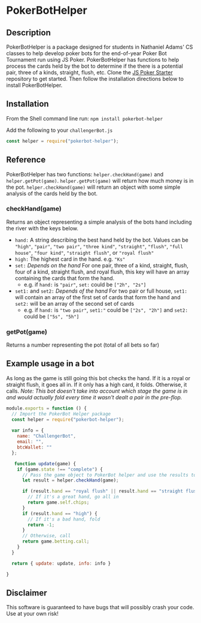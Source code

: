 # PokerBotHelper

## Description
PokerBotHelper is a package designed for students in Nathaniel Adams' CS classes to help develop poker bots for the end-of-year Poker Bot Tournament run using JS Poker. PokerBotHelper has functions to help process the cards held by the bot to determine if the there is a potential pair, three of a kinds, straight, flush, etc. Clone the [JS Poker Starter](https://github.com/nadamspueblo/JS-Poker-Starter) repository to get started. Then follow the installation directions below to install PokerBotHelper.

## Installation
From the Shell command line run:
```npm install pokerbot-helper```
    
Add the following to your ```challengerBot.js```
```javascript
const helper = require("pokerbot-helper");
```
    
## Reference
PokerBotHelper has two functions: ```helper.checkHand(game)``` and ```helper.getPot(game)```. ```helper.getPot(game)``` will return how much money is in the pot. ```helper.checkHand(game)``` will return an object with some simple analysis of the cards held by the bot.

### checkHand(game)

Returns an object representing a simple analysis of the bots hand including the river with the keys below.

- ```hand:``` A string describing the best hand held by the bot. Values can be ```"high"```, ```"pair"```, ```"two pair"```, ```"three kind"```, ```"straight"```, ```"flush"```, ```"full house"```, ```"four kind"```, ```"straight flush"```, or ```"royal flush"```
- ```high:``` The highest card in the hand. e.g. ```"Ks"```
- ```set:``` *Depends on the hand* For one pair, three of a kind, straight, flush, four of a kind, straight flush, and royal flush, this key will have an array containing the cards that form the hand. 
  - e.g. if ```hand:``` is ```"pair"```, ```set:``` could be ```["2h", "2s"]``` 
- ```set1:``` and ```set2:``` *Depends of the hand* For two pair or full house, ```set1:``` will contain an array of the first set of cards that form the hand and ```set2:``` will be an array of the second set of cards
  - e.g. if ```hand:``` is ```"two pair"```, ```set1:"``` could be ```["2s", "2h"]``` and ```set2:``` could be ```["5s", "5h"]``` 


### getPot(game)

Returns a number representing the pot (total of all bets so far)

## Example usage in a bot
As long as the game is still going this bot checks the hand. If it is a royal or straight flush, it goes all in. If it only has a high card, it folds. Otherwise, it calls. _Note: This bot doesn't take into account which stage the game is in and would actually fold every time it wasn't dealt a pair in the pre-flop._
```javascript
module.exports = function () {
  // Import the PokerBot Helper package
  const helper = require("pokerbot-helper");
  
  var info = {
    name: "ChallengerBot",
    email: "",
    btcWallet: ""
  };

   function update(game) {
    if (game.state !== "complete") {
      // Pass the game object to PokerBot helper and use the results to make betting decisions
      let result = helper.checkHand(game);

      if (result.hand == "royal flush" || result.hand == "straight flush") {
        // If it's a great hand, go all in
        return game.self.chips;
      }
      if (result.hand == "high") {
        // If it's a bad hand, fold
        return -1;
      }
      // Otherwise, call
      return game.betting.call;
    }
  }

  return { update: update, info: info }

}
```

## Disclaimer
This software is guaranteed to have bugs that will possibly crash your code. Use at your own risk!
